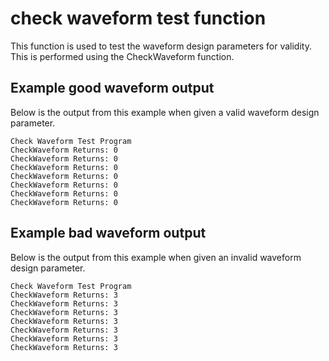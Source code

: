 # check waveform test function

This function is used to test the waveform design parameters for validity.  This is performed using the CheckWaveform function.


## Example good waveform output

Below is the output from this example when given a valid waveform design parameter.

```
Check Waveform Test Program
CheckWaveform Returns: 0
CheckWaveform Returns: 0
CheckWaveform Returns: 0
CheckWaveform Returns: 0
CheckWaveform Returns: 0
CheckWaveform Returns: 0
CheckWaveform Returns: 0

```

## Example bad waveform output

Below is the output from this example when given an invalid waveform design parameter.

```
Check Waveform Test Program
CheckWaveform Returns: 3
CheckWaveform Returns: 3
CheckWaveform Returns: 3
CheckWaveform Returns: 3
CheckWaveform Returns: 3
CheckWaveform Returns: 3
CheckWaveform Returns: 3

```
